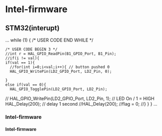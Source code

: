 # Intel-firmware
## STM32(interupt)
...
while (1)
  {
    /* USER CODE END WHILE */

    /* USER CODE BEGIN 3 */
    //int r = HAL_GPIO_ReadPin(B1_GPIO_Port, B1_Pin);
    //if(i != val){
    if(val == 1){
      //for(int i=0;i<val;i++){ // button pushed 0
      HAL_GPIO_WritePin(LD2_GPIO_Port, LD2_Pin, 0);

    }
    else if(val == 0){
      HAL_GPIO_TogglePin(LD2_GPIO_Port, LD2_Pin);
//      HAL_GPIO_WritePin(LD2_GPIO_Port, LD2_Pin, 1); // LED On / 1 = HIGH
        HAL_Delay(200); // delay 1 second
        //HAL_Delay(200);
        //flag = 0;
      //}
     }
  }
...
### Intel-firmware
#### Intel-firmware
